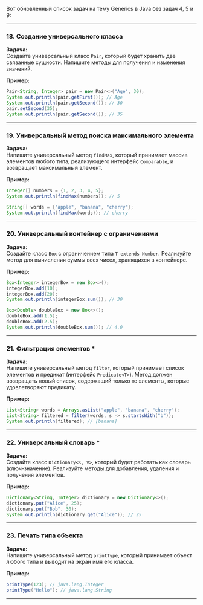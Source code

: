Вот обновленный список задач на тему Generics в Java без задач 4, 5 и 9:

---

### **18. Создание универсального класса**
**Задача:**  
Создайте универсальный класс `Pair`, который будет хранить две связанные сущности. Напишите методы для получения и изменения значений.

**Пример:**
```java
Pair<String, Integer> pair = new Pair<>("Age", 30);
System.out.println(pair.getFirst()); // Age
System.out.println(pair.getSecond()); // 30
pair.setSecond(35);
System.out.println(pair.getSecond()); // 35
```

---

### **19. Универсальный метод поиска максимального элемента**
**Задача:**  
Напишите универсальный метод `findMax`, который принимает массив элементов любого типа, реализующего интерфейс `Comparable`, и возвращает максимальный элемент.

**Пример:**
```java
Integer[] numbers = {1, 2, 3, 4, 5};
System.out.println(findMax(numbers)); // 5

String[] words = {"apple", "banana", "cherry"};
System.out.println(findMax(words)); // cherry
```

---

### **20. Универсальный контейнер с ограничениями**
**Задача:**  
Создайте класс `Box` с ограничением типа `T extends Number`. Реализуйте метод для вычисления суммы всех чисел, хранящихся в контейнере.

**Пример:**
```java
Box<Integer> integerBox = new Box<>();
integerBox.add(10);
integerBox.add(20);
System.out.println(integerBox.sum()); // 30

Box<Double> doubleBox = new Box<>();
doubleBox.add(1.5);
doubleBox.add(2.5);
System.out.println(doubleBox.sum()); // 4.0
```

---

### **21. Фильтрация элементов** *
**Задача:**  
Напишите универсальный метод `filter`, который принимает список элементов и предикат (интерфейс `Predicate<T>`). Метод должен возвращать новый список, содержащий только те элементы, которые удовлетворяют предикату.

**Пример:**
```java
List<String> words = Arrays.asList("apple", "banana", "cherry");
List<String> filtered = filter(words, s -> s.startsWith("b"));
System.out.println(filtered); // [banana]
```

---

### **22. Универсальный словарь** *
**Задача:**  
Создайте класс `Dictionary<K, V>`, который будет работать как словарь (ключ-значение). Реализуйте методы для добавления, удаления и получения элементов.

**Пример:**
```java
Dictionary<String, Integer> dictionary = new Dictionary<>();
dictionary.put("Alice", 25);
dictionary.put("Bob", 30);
System.out.println(dictionary.get("Alice")); // 25
```

---

### **23. Печать типа объекта**
**Задача:**  
Напишите универсальный метод `printType`, который принимает объект любого типа и выводит на экран имя его класса.

**Пример:**
```java
printType(123); // java.lang.Integer
printType("Hello"); // java.lang.String
```

---

